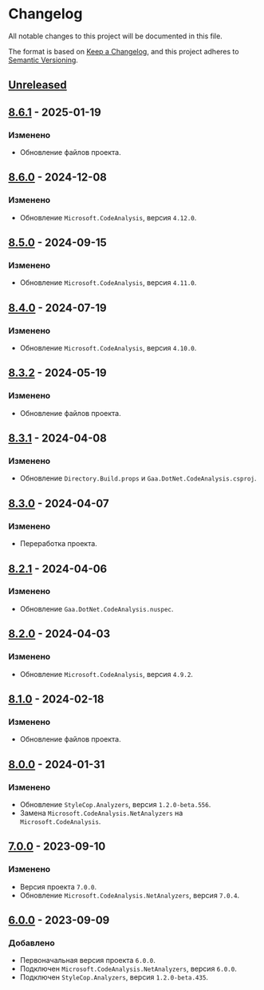 # Changelog

All notable changes to this project will be documented in this file.

The format is based on [Keep a Changelog](http://keepachangelog.com/ru/1.0.0/), and this project adheres to [Semantic Versioning](https://semver.org/lang/ru/spec/v2.0.0.html).

## [Unreleased]

## [8.6.1] - 2025-01-19

### Изменено

- Обновление файлов проекта.

## [8.6.0] - 2024-12-08

### Изменено

- Обновление `Microsoft.CodeAnalysis`, версия `4.12.0`.

## [8.5.0] - 2024-09-15

### Изменено

- Обновление `Microsoft.CodeAnalysis`, версия `4.11.0`.

## [8.4.0] - 2024-07-19

### Изменено

- Обновление `Microsoft.CodeAnalysis`, версия `4.10.0`.

## [8.3.2] - 2024-05-19

### Изменено

- Обновление файлов проекта.

## [8.3.1] - 2024-04-08

### Изменено

- Обновление `Directory.Build.props` и `Gaa.DotNet.CodeAnalysis.csproj`.

## [8.3.0] - 2024-04-07

### Изменено

- Переработка проекта.

## [8.2.1] - 2024-04-06

### Изменено

- Обновление `Gaa.DotNet.CodeAnalysis.nuspec`.

## [8.2.0] - 2024-04-03

### Изменено

- Обновление `Microsoft.CodeAnalysis`, версия `4.9.2`.

## [8.1.0] - 2024-02-18

### Изменено

- Обновление файлов проекта.

## [8.0.0] - 2024-01-31

### Изменено

- Обновление `StyleCop.Analyzers`, версия `1.2.0-beta.556`.
- Замена `Microsoft.CodeAnalysis.NetAnalyzers` на `Microsoft.CodeAnalysis`.

## [7.0.0] - 2023-09-10

### Изменено

- Версия проекта `7.0.0`.
- Обновление `Microsoft.CodeAnalysis.NetAnalyzers`, версия `7.0.4`.

## [6.0.0] - 2023-09-09

### Добавлено

- Первоначальная версия проекта `6.0.0`.
- Подключен `Microsoft.CodeAnalysis.NetAnalyzers`, версия `6.0.0`.
- Подключен `StyleCop.Analyzers`, версия `1.2.0-beta.435`.

[Unreleased]: https://github.com/g-aa/gaa-dotnet-code-analysis/compare/release-v8.6.1...master
[8.6.1]: https://github.com/g-aa/gaa-dotnet-code-analysis/compare/release-v8.6.0...release-v8.6.1
[8.6.0]: https://github.com/g-aa/gaa-dotnet-code-analysis/compare/release-v8.5.0...release-v8.6.0
[8.5.0]: https://github.com/g-aa/gaa-dotnet-code-analysis/compare/release-v8.4.0...release-v8.5.0
[8.4.0]: https://github.com/g-aa/gaa-dotnet-code-analysis/compare/release-v8.3.2...release-v8.4.0
[8.3.2]: https://github.com/g-aa/gaa-dotnet-code-analysis/compare/release-v8.3.1...release-v8.3.2
[8.3.1]: https://github.com/g-aa/gaa-dotnet-code-analysis/compare/release-v8.3.0...release-v8.3.1
[8.3.0]: https://github.com/g-aa/gaa-dotnet-code-analysis/compare/release-v8.2.1...release-v8.3.0
[8.2.1]: https://github.com/g-aa/gaa-dotnet-code-analysis/compare/release-v8.2.0...release-v8.2.1
[8.2.0]: https://github.com/g-aa/gaa-dotnet-code-analysis/compare/release-v8.1.0...release-v8.2.0
[8.1.0]: https://github.com/g-aa/gaa-dotnet-code-analysis/compare/release-v8.0.0...release-v8.1.0
[8.0.0]: https://github.com/g-aa/gaa-dotnet-code-analysis/compare/release-v7.0.0...release-v8.0.0
[7.0.0]: https://github.com/g-aa/gaa-dotnet-code-analysis/compare/release-v6.0.0...release-v7.0.0
[6.0.0]: https://github.com/g-aa/gaa-dotnet-code-analysis/releases/tag/release-v6.0.0